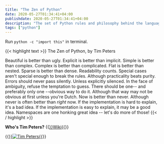 ```yaml
---
title: "The Zen of Python"
date: 2020-05-27T01:34:41+04:00
publishdate: 2020-05-27T01:34:41+04:00
description: "The set of Python rules and philosophy behind the language by Tim Peters."
tags: ["python"]
---
```


Run `python -c "import this"` in terminal.

{{< highlight text >}}
The Zen of Python, by Tim Peters

Beautiful is better than ugly.
Explicit is better than implicit.
Simple is better than complex.
Complex is better than complicated.
Flat is better than nested.
Sparse is better than dense.
Readability counts.
Special cases aren't special enough to break the rules.
Although practicality beats purity.
Errors should never pass silently.
Unless explicitly silenced.
In the face of ambiguity, refuse the temptation to guess.
There should be one-- and preferably only one --obvious way to do it.
Although that way may not be obvious at first unless you're Dutch.
Now is better than never.
Although never is often better than *right* now.
If the implementation is hard to explain, it's a bad idea.
If the implementation is easy to explain, it may be a good idea.
Namespaces are one honking great idea -- let's do more of those!
{{< / highlight >}}

**Who's Tim Peters?** {{<a href="https://en.wikipedia.org/wiki/Tim_Peters_(software_engineer)" target="_blank" rel="noopener noreferrer">}}Wiki{{</a>}}

{{<a href="https://en.wikipedia.org/wiki/Tim_Peters_(software_engineer)" target="_blank" rel="noopener noreferrer">}}![Tim Peters](https://res.cloudinary.com/oorkan/image/upload/v1590529947/blog/img/topics/python/timpeters_umih8m.jpg){{</a>}}

